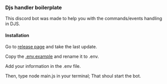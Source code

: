 ### Djs handler boilerplate

This discord bot was made to help you with the commands/events handling in DJS.

#### Installation

Go to [release page](https://github.com/nuageeee/djs-boilerplate/releases) and take the last update.

Copy the [.env.example](https://github.com/nuageeee/djs-boilerplate/blob/master/.env.example) and rename it to .env.

Add your information in the .env file.

Then, type node main.js in your terminal;
That shoul start the bot.